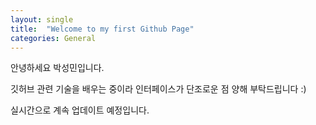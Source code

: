 ```yaml
---
layout: single
title:  "Welcome to my first Github Page"
categories: General
---
```


안녕하세요 박성민입니다. 

깃허브 관련 기술을 배우는 중이라 인터페이스가 단조로운 점 양해 부탁드립니다 :)

실시간으로 계속 업데이트 예정입니다.

